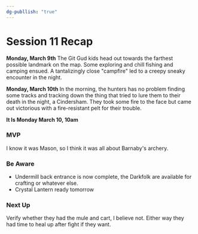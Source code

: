 ```yaml
---
dg-publlish: "true"
---
```


# Session 11 Recap


**Monday, March 9th**
The Git Gud kids head out towards the farthest possible landmark on the map. Some exploring and chill fishing and camping ensued. A tantalizingly close "campfire" led to a creepy sneaky encounter in the night. 

**Monday, March 10th**
In the morning, the hunters has no problem finding some tracks and tracking down the thing that tried to lure them to their death in the night, a Cindersham. They took some fire to the face but came out victorious with a fire-resistant pelt for their trouble. 

**It Is Monday March 10, 10am**

### MVP
I know it was Mason, so I think it was all about Barnaby's archery.


### Be Aware
- Undermill back entrance is now complete, the Darkfolk are available for crafting or whatever else. 
- Crystal Lantern ready tomorrow

### Next Up
Verify whether they had the mule and cart, I believe not. Either way they had time to heal up after fight if they want.



